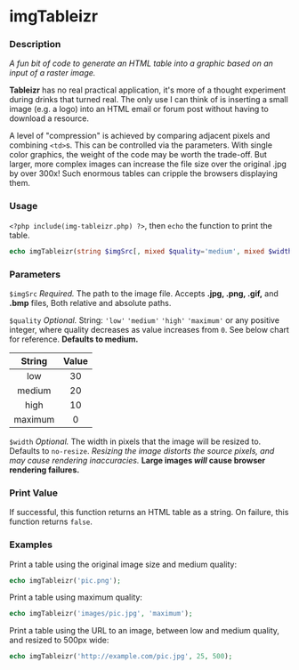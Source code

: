 # imgTableizr

### Description
_A fun bit of code to generate an HTML table into a graphic based on an input of a raster image._

**Tableizr** has no real practical application, it's more of a thought experiment during drinks that turned real. The only use I can think of is inserting a small image (e.g. a logo) into an HTML email or forum post without having to download a resource.

A level of "compression" is achieved by comparing adjacent pixels and combining `<td>`s. This can be controlled via the parameters. With single color graphics, the weight of the code may be worth the trade-off. But larger, more complex images can increase the file size over the original .jpg by over 300x! Such enormous tables can cripple the browsers displaying them.

### Usage
`<?php include(img-tableizr.php) ?>`, then `echo` the function to print the table.
```php
echo imgTableizr(string $imgSrc[, mixed $quality='medium', mixed $width='no-resize']);
```

### Parameters
`$imgSrc` _Required._ The path to the image file. Accepts **.jpg, .png, .gif,** and **.bmp** files, Both relative and absolute paths.

`$quality` _Optional._ String: `'low'` `'medium'` `'high'` `'maximum'` or any positive integer, where quality decreases as value increases from `0`. See below chart for reference. **Defaults to medium.**

| String          | Value            |
|:---------------:|:----------------:|
| low             | 30               |
| medium          | 20               |
| high            | 10               |
| maximum         | 0                |

`$width` _Optional._ The width in pixels that the image will be resized to. Defaults to `no-resize`. _Resizing the image distorts the source pixels, and may cause rendering inaccuracies._ **Large images _will_ cause browser rendering failures.**

### Print Value
If successful, this function returns an HTML table as a string. On failure, this function returns `false`.

### Examples
Print a table using the original image size and medium quality:
```php
echo imgTableizr('pic.png');
```
Print a table using maximum quality:
```php
echo imgTableizr('images/pic.jpg', 'maximum');
```
Print a table using the URL to an image, between low and medium quality, and resized to 500px wide:
```php
echo imgTableizr('http://example.com/pic.jpg', 25, 500);
```
